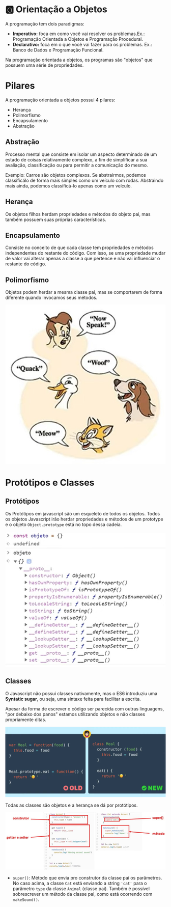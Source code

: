 # :o2: Orientação a Objetos

A programação tem dois paradigmas:
- **Imperativo:** foca em como você vai resolver os problemas.Ex.: Programação Orientada a Objetos e Programação Procedural.
- **Declarativo:** foca em o que você vai fazer para os problemas. Ex.: Banco de Dados e Programação Funcional.

Na programação orientada a objetos, os programas são "objetos" que possuem uma série de propriedades.

# Pilares
A programação orientada a objetos possui 4 pilares:

- Herança
- Polimorfismo
- Encapsulamento
- Abstração

## Abstração
Processo mental que consiste em isolar um aspecto determinado de um estado de coisas relativamente complexo, a fim de simplificar a sua avaliação, classificação ou para permitir a comunicação do mesmo.

Exemplo: Carros são objetos complexos. Se abstrairmos, podemos classificálo de forma mais simples como um veículo com rodas. Abstraindo mais ainda, podemos classificá-lo apenas como um veículo.

## Herança
Os objetos filhos herdam propriedades e métodos do objeto pai, mas também possuem suas próprias características.

## Encapsulamento
Consiste no conceito de que cada classe tem propriedades e métodos independentes do restante do código. Com isso, se uma propriedade mudar de valor vai alterar apenas a classe a que pertence e não vai influenciar o restante do código.

## Polimorfismo
Objetos podem herdar a mesma classe pai, mas se comportarem de forma diferente quando invocamos seus métodos.

![Polimorfismo](orientacao-objetos/polimorfismo.jpg)

# Protótipos e Classes

## Protótipos
Os Protótipos em javascript são um esqueleto de todos os objetos. Todos os objetos Javascript irão herdar propriedades e métodos de um prototype e o objeto `Object.prototype` está no topo dessa cadeia.

![Protótipo](orientacao-objetos/prototype.jpg)

## Classes
O Javascript não possui classes nativamente, mas o ES6 introduziu uma **Syntatic sugar**, ou seja, uma sintaxe feita para facilitar a escrita.

Apesar da forma de escrever o código ser parecida com outras linguagens, "por debaixo dos panos" estamos utilizando objetos e não classes propriamente ditas.

![Syntatic Sugar](orientacao-objetos/syntatic-sugar.jpg)

Todas as classes são objetos e a herança se dá por protótipos.

![Classes](orientacao-objetos/classes.jpg)

- `super()`: Método que envia pro construtor da classe pai os parâmetros. No caso acima, a classe `Cat` está enviando a string `'cat'` para o parâmetro `type` da classe `Animal` (classe pai). Também é possível sobrescrever um método da classe pai, como está ocorrendo com `makeSound()`.